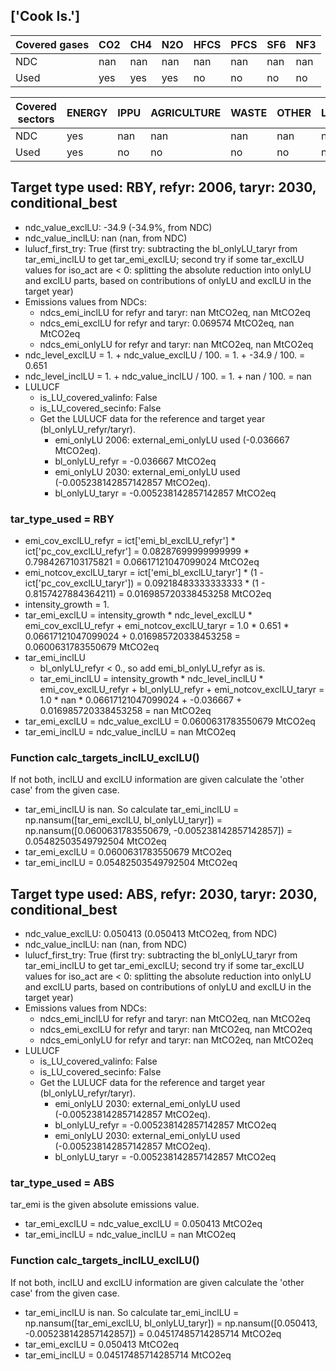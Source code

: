 ## ['Cook Is.']



| Covered gases | CO2 | CH4 | N2O | HFCS | PFCS | SF6 | NF3 |
| ---- | ---- | ---- | ---- | ---- | ---- | ---- | ----  |
| NDC | nan | nan | nan | nan | nan | nan | nan |
| Used | yes | yes | yes | no | no | no | no |

| Covered sectors | ENERGY | IPPU | AGRICULTURE | WASTE | OTHER | LULUCF |
| ---- | ---- | ---- | ---- | ---- | ---- | ----  |
| NDC | yes | nan | nan | nan | nan | nan |
| Used | yes | no | no | no | no | no |



## Target type used: RBY, refyr: 2006, taryr: 2030, conditional_best
- ndc_value_exclLU: -34.9 (-34.9%, from NDC)
- ndc_value_inclLU: nan (nan, from NDC)
- lulucf_first_try: True
(first try: subtracting the bl_onlyLU_taryr from tar_emi_inclLU to get tar_emi_exclLU;
second try if some tar_exclLU values for iso_act are < 0: splitting the absolute reduction into onlyLU and exclLU parts, based on contributions of onlyLU and exclLU in the target year)
- Emissions values from NDCs:
  - ndcs_emi_inclLU for refyr and taryr: nan MtCO2eq, nan MtCO2eq
  - ndcs_emi_exclLU for refyr and taryr: 0.069574 MtCO2eq, nan MtCO2eq
  - ndcs_emi_onlyLU for refyr and taryr: nan MtCO2eq, nan MtCO2eq
- ndc_level_exclLU = 1. + ndc_value_exclLU / 100. = 1. + -34.9 / 100. = 0.651
- ndc_level_inclLU = 1. + ndc_value_inclLU / 100. = 1. + nan / 100. = nan
- LULUCF
  - is_LU_covered_valinfo: False
  - is_LU_covered_secinfo: False
  - Get the LULUCF data for the reference and target year (bl_onlyLU_refyr/taryr).
    - emi_onlyLU 2006: external_emi_onlyLU used (-0.036667 MtCO2eq).
    - bl_onlyLU_refyr = -0.036667 MtCO2eq
    - emi_onlyLU 2030: external_emi_onlyLU used (-0.005238142857142857 MtCO2eq).
    - bl_onlyLU_taryr = -0.005238142857142857 MtCO2eq
### tar_type_used = RBY
- emi_cov_exclLU_refyr = ict['emi_bl_exclLU_refyr'] * ict['pc_cov_exclLU_refyr'] = 0.08287699999999999 * 0.7984267103175821 = 0.06617121047099024 MtCO2eq
- emi_notcov_exclLU_taryr = ict['emi_bl_exclLU_taryr'] * (1 - ict['pc_cov_exclLU_taryr']) = 0.09218483333333333 * (1 - 0.8157427884364211) = 0.016985720338453258 MtCO2eq
- intensity_growth = 1.
- tar_emi_exclLU = intensity_growth * ndc_level_exclLU * emi_cov_exclLU_refyr + emi_notcov_exclLU_taryr = 1.0 * 0.651 * 0.06617121047099024 + 0.016985720338453258 = 0.0600631783550679 MtCO2eq
- tar_emi_inclLU
  - bl_onlyLU_refyr < 0., so add emi_bl_onlyLU_refyr as is.
  - tar_emi_inclLU = intensity_growth * ndc_level_inclLU * emi_cov_exclLU_refyr + bl_onlyLU_refyr + emi_notcov_exclLU_taryr = 1.0 * nan * 0.06617121047099024 + -0.036667 + 0.016985720338453258 = nan MtCO2eq
- tar_emi_exclLU = ndc_value_exclLU = 0.0600631783550679 MtCO2eq
- tar_emi_inclLU = ndc_value_inclLU = nan MtCO2eq
### Function calc_targets_inclLU_exclLU()
If not both, inclLU and exclLU information are given calculate the 'other case' from the given case.
- tar_emi_inclLU is nan. So calculate tar_emi_inclLU = np.nansum([tar_emi_exclLU, bl_onlyLU_taryr]) = np.nansum([0.0600631783550679, -0.005238142857142857]) = 0.05482503549792504 MtCO2eq
- tar_emi_exclLU = 0.0600631783550679 MtCO2eq
- tar_emi_inclLU = 0.05482503549792504 MtCO2eq



## Target type used: ABS, refyr: 2030, taryr: 2030, conditional_best
- ndc_value_exclLU: 0.050413 (0.050413 MtCO2eq, from NDC)
- ndc_value_inclLU: nan (nan, from NDC)
- lulucf_first_try: True
(first try: subtracting the bl_onlyLU_taryr from tar_emi_inclLU to get tar_emi_exclLU;
second try if some tar_exclLU values for iso_act are < 0: splitting the absolute reduction into onlyLU and exclLU parts, based on contributions of onlyLU and exclLU in the target year)
- Emissions values from NDCs:
  - ndcs_emi_inclLU for refyr and taryr: nan MtCO2eq, nan MtCO2eq
  - ndcs_emi_exclLU for refyr and taryr: nan MtCO2eq, nan MtCO2eq
  - ndcs_emi_onlyLU for refyr and taryr: nan MtCO2eq, nan MtCO2eq
- LULUCF
  - is_LU_covered_valinfo: False
  - is_LU_covered_secinfo: False
  - Get the LULUCF data for the reference and target year (bl_onlyLU_refyr/taryr).
    - emi_onlyLU 2030: external_emi_onlyLU used (-0.005238142857142857 MtCO2eq).
    - bl_onlyLU_refyr = -0.005238142857142857 MtCO2eq
    - emi_onlyLU 2030: external_emi_onlyLU used (-0.005238142857142857 MtCO2eq).
    - bl_onlyLU_taryr = -0.005238142857142857 MtCO2eq
### tar_type_used = ABS
tar_emi is the given absolute emissions value.
- tar_emi_exclLU = ndc_value_exclLU = 0.050413 MtCO2eq
- tar_emi_inclLU = ndc_value_inclLU = nan MtCO2eq
### Function calc_targets_inclLU_exclLU()
If not both, inclLU and exclLU information are given calculate the 'other case' from the given case.
- tar_emi_inclLU is nan. So calculate tar_emi_inclLU = np.nansum([tar_emi_exclLU, bl_onlyLU_taryr]) = np.nansum([0.050413, -0.005238142857142857]) = 0.04517485714285714 MtCO2eq
- tar_emi_exclLU = 0.050413 MtCO2eq
- tar_emi_inclLU = 0.04517485714285714 MtCO2eq